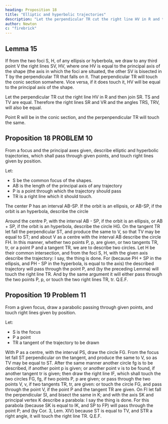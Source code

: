 ```yaml
---
heading: Proposition 18
title: "Elliptic and hyperbolic trajectories"
description: "Let the perpendicular TR cut the right line HV in R and then join SR. TS and TV are equal"
author: Newton
c: "firebrick"
---
```




## Lemma 15

If from the two foci S, H, of any ellipsis or hyberbola, we draw to any third point V the right lines SV, HV, where one HV is equal to the principal axis of the shape (the axis in which the foci are situated, the other SV is bisected in T by the perpendicular TR that falls on it. That perpendicular TR will touch the conic section somwhere. Vice versa, if it does touch it, HV will be equal to the principal axis of the shape. 

Let the perpendicular TR cut the right line HV in R and then join SR. TS and TV are equal. Therefore the right lines SR and VR and the angles TRS, TRV, will also be equal.

Point R will be in the conic section, and the perpenpendicular TR will touch the same. 


## Proposition 18 PROBLEM 10

From a focus and the principal axes given, describe elliptic and hyperbolic trajectories, which shall pass through given points, and touch right lines given by position.

Let:
- S be the common focus of the shapes. 
- AB is the length of the principal axis of any trajectory
- P is a point through which the trajectory should pass
- TR is a right line which it should touch.

The center P has an interval AB-SP. If the orbit is an ellipsis, or AB-SP, if the orbit is an hyperbola, describe the circle

Around the centre P, with the interval AB - SP, if the orbit is an ellipsis, or AB + SP, if the orbit is an hyperbola, describe the circle HG. On the tangent TR let fall the perpendicular ST, and produce the same to V, so that TV may be equal to ST; and about V as a centre with the interval AB describe the circle FH. In this manner, whether two points P, p, are given, or two tangents TR, tr, or a point P and a tangent TR, we are to describe two circles. Let H be their common intersection, and from the foci S, H, with the given axis describe the trajectory: I say, the thing is done. For (because PH + SP in the ellipsis, and PH - SP in the hyperbola, is equal to the axis) the described trajectory will pass through the point P, and (by the preceding Lemma) will touch the right line TR. And by the same argument it will either pass through the two points P, p, or touch the two right lines TR, tr.   Q.E.F.


## Proposition 19 Problem 11

From a given focus, draw a parabolic passing through given points, and touch right lines given by position.


Let:

- S is the focus
- P a point
- TR a tangent of the trajectory to be drawn

With P as a centre, with the interval PS, draw the circle FG. From the focus let fall ST perpendicular on the tangent, and produce the same to V, so as TV may be equal to ST. After the same manner another circle fg is to be described, if another point p is given; or another point v is to be found, if another tangent tr is given; then draw the right line IF, which shall touch the two circles FG, fg, if two points P, p are given; or pass through the two points V, v, if two tangents TR, tr, are given: or touch the circle FG, and pass through the point V, if the point P and the tangent TR are given. On FI let fall the perpendicular SI, and bisect the same in K; and with the axis SK and principal vertex K describe a parabola: I say the thing is done. For this parabola (because SK is equal to IK, and SP to FP) will pass through the point P; and (by Cor. 3, Lem. XIV) because ST is equal to TV, and STR a right angle, it will touch the right line TR.   Q.E.F.